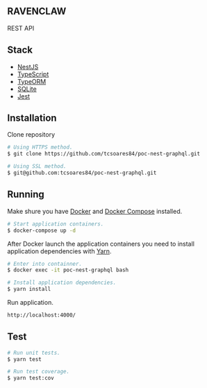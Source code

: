 ## RAVENCLAW

REST API

## Stack

* [NestJS](https://github.com/nestjs/nest)
* [TypeScript](https://github.com/nestjs/nest)
* [TypeORM](https://typeorm.io/)
* [SQLite](https://www.sqlite.org/)
* [Jest](https://jestjs.io/)

## Installation

Clone repository

```bash
# Using HTTPS method.
$ git clone https://github.com/tcsoares84/poc-nest-graphql.git

# Using SSL method.
$ git@github.com:tcsoares84/poc-nest-graphql.git
```

## Running

Make shure you have [Docker](https://docs.docker.com/engine/install/) and [Docker Compose](https://docs.docker.com/compose/install/) installed.

```bash
# Start application containers.
$ docker-compose up -d
```

After Docker launch the application containers you need to install application dependencies with [Yarn](https://classic.yarnpkg.com/en/docs/usage).

```bash
# Enter into containner.
$ docker exec -it poc-nest-graphql bash

# Install application dependencies.
$ yarn install
```

Run application.

```bash
http://localhost:4000/
```

## Test

```bash
# Run unit tests.
$ yarn test

# Run test coverage.
$ yarn test:cov

